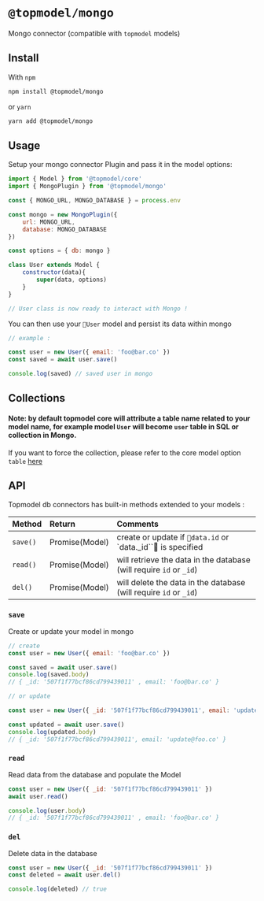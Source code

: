 # `@topmodel/mongo`

Mongo connector (compatible with `topmodel` models)

## Install

With `npm`
```sh
npm install @topmodel/mongo
```

or `yarn`
```sh
yarn add @topmodel/mongo
```

## Usage

Setup your mongo connector Plugin and pass it in the model options:
```js
import { Model } from '@topmodel/core'
import { MongoPlugin } from '@topmodel/mongo'

const { MONGO_URL, MONGO_DATABASE } = process.env

const mongo = new MongoPlugin({
    url: MONGO_URL,
    database: MONGO_DATABASE
})

const options = { db: mongo }

class User extends Model {
    constructor(data){
        super(data, options)
    }
}

// User class is now ready to interact with Mongo !
```

You can then use your `User` model and persist its data within mongo
```js
// example : 

const user = new User({ email: 'foo@bar.co' })
const saved = await user.save()

console.log(saved) // saved user in mongo
```

## Collections

#### Note: by default topmodel core will attribute a table name related to your model name, for example model `User` will become  `user` table in SQL or collection in Mongo.

If you want to force the collection, please refer to the core model option `table` [here](../core/README.md#optionstable) 


## API

Topmodel db connectors has built-in methods extended to your models : 

| Method   |      Return      |  Comments |
|----------|:-------------|:------|
| `save()` |  Promise(Model) | create or update if `data.id` or `data._id`` is specified |
| `read()` |  Promise(Model) | will retrieve the data in the database (will require `id` or `_id`) |
| `del()` | Promise(Model) | will delete the data in the database (will require `id` or `_id`) |

### `save`
Create or update your model in mongo

```js 
// create
const user = new User({ email: 'foo@bar.co' })

const saved = await user.save()
console.log(saved.body) 
// { _id: '507f1f77bcf86cd799439011' , email: 'foo@bar.co' }

// or update

const user = new User({ _id: '507f1f77bcf86cd799439011', email: 'update@foo.co' })

const updated = await user.save()
console.log(updated.body)
// { _id: '507f1f77bcf86cd799439011', email: 'update@foo.co' }
```

### `read`
Read data from the database and populate the Model

```js 
const user = new User({ _id: '507f1f77bcf86cd799439011' })
await user.read()

console.log(user.body) 
// { _id: '507f1f77bcf86cd799439011' , email: 'foo@bar.co' }
```

### `del`
Delete data in the database

```js 
const user = new User({ _id: '507f1f77bcf86cd799439011' })
const deleted = await user.del()

console.log(deleted) // true 
```